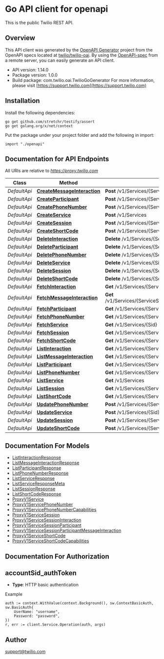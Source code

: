 # Go API client for openapi

This is the public Twilio REST API.

## Overview
This API client was generated by the [OpenAPI Generator](https://openapi-generator.tech) project from the OpenAPI specs located at [twilio/twilio-oai](https://github.com/twilio/twilio-oai/tree/main/spec).  By using the [OpenAPI-spec](https://www.openapis.org/) from a remote server, you can easily generate an API client.

- API version: 1.14.0
- Package version: 1.0.0
- Build package: com.twilio.oai.TwilioGoGenerator
For more information, please visit [https://support.twilio.com](https://support.twilio.com)

## Installation

Install the following dependencies:

```shell
go get github.com/stretchr/testify/assert
go get golang.org/x/net/context
```

Put the package under your project folder and add the following in import:

```golang
import "./openapi"
```

## Documentation for API Endpoints

All URIs are relative to *https://proxy.twilio.com*

Class | Method | HTTP request | Description
------------ | ------------- | ------------- | -------------
*DefaultApi* | [**CreateMessageInteraction**](docs/DefaultApi.md#createmessageinteraction) | **Post** /v1/Services/{ServiceSid}/Sessions/{SessionSid}/Participants/{ParticipantSid}/MessageInteractions | 
*DefaultApi* | [**CreateParticipant**](docs/DefaultApi.md#createparticipant) | **Post** /v1/Services/{ServiceSid}/Sessions/{SessionSid}/Participants | 
*DefaultApi* | [**CreatePhoneNumber**](docs/DefaultApi.md#createphonenumber) | **Post** /v1/Services/{ServiceSid}/PhoneNumbers | 
*DefaultApi* | [**CreateService**](docs/DefaultApi.md#createservice) | **Post** /v1/Services | 
*DefaultApi* | [**CreateSession**](docs/DefaultApi.md#createsession) | **Post** /v1/Services/{ServiceSid}/Sessions | 
*DefaultApi* | [**CreateShortCode**](docs/DefaultApi.md#createshortcode) | **Post** /v1/Services/{ServiceSid}/ShortCodes | 
*DefaultApi* | [**DeleteInteraction**](docs/DefaultApi.md#deleteinteraction) | **Delete** /v1/Services/{ServiceSid}/Sessions/{SessionSid}/Interactions/{Sid} | 
*DefaultApi* | [**DeleteParticipant**](docs/DefaultApi.md#deleteparticipant) | **Delete** /v1/Services/{ServiceSid}/Sessions/{SessionSid}/Participants/{Sid} | 
*DefaultApi* | [**DeletePhoneNumber**](docs/DefaultApi.md#deletephonenumber) | **Delete** /v1/Services/{ServiceSid}/PhoneNumbers/{Sid} | 
*DefaultApi* | [**DeleteService**](docs/DefaultApi.md#deleteservice) | **Delete** /v1/Services/{Sid} | 
*DefaultApi* | [**DeleteSession**](docs/DefaultApi.md#deletesession) | **Delete** /v1/Services/{ServiceSid}/Sessions/{Sid} | 
*DefaultApi* | [**DeleteShortCode**](docs/DefaultApi.md#deleteshortcode) | **Delete** /v1/Services/{ServiceSid}/ShortCodes/{Sid} | 
*DefaultApi* | [**FetchInteraction**](docs/DefaultApi.md#fetchinteraction) | **Get** /v1/Services/{ServiceSid}/Sessions/{SessionSid}/Interactions/{Sid} | 
*DefaultApi* | [**FetchMessageInteraction**](docs/DefaultApi.md#fetchmessageinteraction) | **Get** /v1/Services/{ServiceSid}/Sessions/{SessionSid}/Participants/{ParticipantSid}/MessageInteractions/{Sid} | 
*DefaultApi* | [**FetchParticipant**](docs/DefaultApi.md#fetchparticipant) | **Get** /v1/Services/{ServiceSid}/Sessions/{SessionSid}/Participants/{Sid} | 
*DefaultApi* | [**FetchPhoneNumber**](docs/DefaultApi.md#fetchphonenumber) | **Get** /v1/Services/{ServiceSid}/PhoneNumbers/{Sid} | 
*DefaultApi* | [**FetchService**](docs/DefaultApi.md#fetchservice) | **Get** /v1/Services/{Sid} | 
*DefaultApi* | [**FetchSession**](docs/DefaultApi.md#fetchsession) | **Get** /v1/Services/{ServiceSid}/Sessions/{Sid} | 
*DefaultApi* | [**FetchShortCode**](docs/DefaultApi.md#fetchshortcode) | **Get** /v1/Services/{ServiceSid}/ShortCodes/{Sid} | 
*DefaultApi* | [**ListInteraction**](docs/DefaultApi.md#listinteraction) | **Get** /v1/Services/{ServiceSid}/Sessions/{SessionSid}/Interactions | 
*DefaultApi* | [**ListMessageInteraction**](docs/DefaultApi.md#listmessageinteraction) | **Get** /v1/Services/{ServiceSid}/Sessions/{SessionSid}/Participants/{ParticipantSid}/MessageInteractions | 
*DefaultApi* | [**ListParticipant**](docs/DefaultApi.md#listparticipant) | **Get** /v1/Services/{ServiceSid}/Sessions/{SessionSid}/Participants | 
*DefaultApi* | [**ListPhoneNumber**](docs/DefaultApi.md#listphonenumber) | **Get** /v1/Services/{ServiceSid}/PhoneNumbers | 
*DefaultApi* | [**ListService**](docs/DefaultApi.md#listservice) | **Get** /v1/Services | 
*DefaultApi* | [**ListSession**](docs/DefaultApi.md#listsession) | **Get** /v1/Services/{ServiceSid}/Sessions | 
*DefaultApi* | [**ListShortCode**](docs/DefaultApi.md#listshortcode) | **Get** /v1/Services/{ServiceSid}/ShortCodes | 
*DefaultApi* | [**UpdatePhoneNumber**](docs/DefaultApi.md#updatephonenumber) | **Post** /v1/Services/{ServiceSid}/PhoneNumbers/{Sid} | 
*DefaultApi* | [**UpdateService**](docs/DefaultApi.md#updateservice) | **Post** /v1/Services/{Sid} | 
*DefaultApi* | [**UpdateSession**](docs/DefaultApi.md#updatesession) | **Post** /v1/Services/{ServiceSid}/Sessions/{Sid} | 
*DefaultApi* | [**UpdateShortCode**](docs/DefaultApi.md#updateshortcode) | **Post** /v1/Services/{ServiceSid}/ShortCodes/{Sid} | 


## Documentation For Models

 - [ListInteractionResponse](docs/ListInteractionResponse.md)
 - [ListMessageInteractionResponse](docs/ListMessageInteractionResponse.md)
 - [ListParticipantResponse](docs/ListParticipantResponse.md)
 - [ListPhoneNumberResponse](docs/ListPhoneNumberResponse.md)
 - [ListServiceResponse](docs/ListServiceResponse.md)
 - [ListServiceResponseMeta](docs/ListServiceResponseMeta.md)
 - [ListSessionResponse](docs/ListSessionResponse.md)
 - [ListShortCodeResponse](docs/ListShortCodeResponse.md)
 - [ProxyV1Service](docs/ProxyV1Service.md)
 - [ProxyV1ServicePhoneNumber](docs/ProxyV1ServicePhoneNumber.md)
 - [ProxyV1ServicePhoneNumberCapabilities](docs/ProxyV1ServicePhoneNumberCapabilities.md)
 - [ProxyV1ServiceSession](docs/ProxyV1ServiceSession.md)
 - [ProxyV1ServiceSessionInteraction](docs/ProxyV1ServiceSessionInteraction.md)
 - [ProxyV1ServiceSessionParticipant](docs/ProxyV1ServiceSessionParticipant.md)
 - [ProxyV1ServiceSessionParticipantMessageInteraction](docs/ProxyV1ServiceSessionParticipantMessageInteraction.md)
 - [ProxyV1ServiceShortCode](docs/ProxyV1ServiceShortCode.md)
 - [ProxyV1ServiceShortCodeCapabilities](docs/ProxyV1ServiceShortCodeCapabilities.md)


## Documentation For Authorization



## accountSid_authToken

- **Type**: HTTP basic authentication

Example

```golang
auth := context.WithValue(context.Background(), sw.ContextBasicAuth, sw.BasicAuth{
    UserName: "username",
    Password: "password",
})
r, err := client.Service.Operation(auth, args)
```


## Author

support@twilio.com

